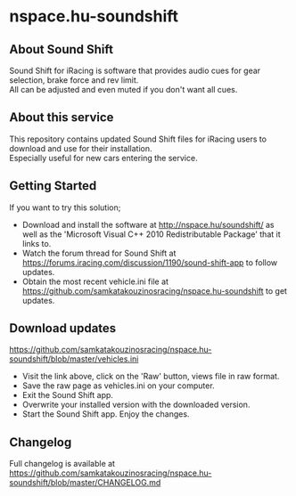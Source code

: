 # nspace.hu-soundshift

## About Sound Shift

Sound Shift for iRacing is software that provides audio cues for gear selection, brake force and rev limit.  
All can be adjusted and even muted if you don't want all cues. 

## About this service

This repository contains updated Sound Shift files for iRacing users to download and use for their installation.  
Especially useful for new cars entering the service.  

## Getting Started

If you want to try this solution;  
- Download and install the software at http://nspace.hu/soundshift/ as well as the 'Microsoft Visual C++ 2010 Redistributable Package' that it links to.  
- Watch the forum thread for Sound Shift at https://forums.iracing.com/discussion/1190/sound-shift-app to follow updates.  
- Obtain the most recent vehicle.ini file at https://github.com/samkatakouzinosracing/nspace.hu-soundshift to get updates.  

## Download updates

https://github.com/samkatakouzinosracing/nspace.hu-soundshift/blob/master/vehicles.ini

- Visit the link above, click on the 'Raw' button, views file in raw format. 
- Save the raw page as vehicles.ini on your computer. 
- Exit the Sound Shift app. 
- Overwrite your installed version with the downloaded version.
- Start the Sound Shift app. 
Enjoy the changes.

## Changelog

Full changelog is available at https://github.com/samkatakouzinosracing/nspace.hu-soundshift/blob/master/CHANGELOG.md

